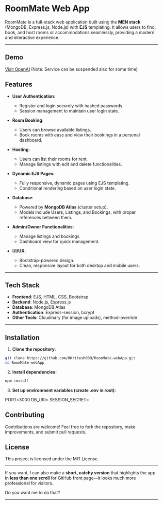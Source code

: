 # RoomMate Web App

RoomMate is a full-stack web application built using the **MEN stack** (MongoDB, Express.js, Node.js) with **EJS** templating. It allows users to find, book, and host rooms or accommodations seamlessly, providing a modern and interactive experience.

---

## Demo
[Visit OpenAI]( https://roommate-webapp-u5ad.onrender.com)
(Note: Service can be suspended  also for some time)



## Features

- **User Authentication**:  
  - Register and login securely with hashed passwords.
  - Session management to maintain user login state.
  
- **Room Booking**:  
  - Users can browse available listings.  
  - Book rooms with ease and view their bookings in a personal dashboard.

- **Hosting**:  
  - Users can list their rooms for rent.  
  - Manage listings with edit and delete functionalities.

- **Dynamic EJS Pages**:  
  - Fully responsive, dynamic pages using EJS templating.  
  - Conditional rendering based on user login state.

- **Database**:  
  - Powered by **MongoDB Atlas** (cluster setup).  
  - Models include Users, Listings, and Bookings, with proper references between them.

- **Admin/Owner Functionalities**:  
  - Manage listings and bookings.  
  - Dashboard view for quick management.

- **UI/UX**:  
  - Bootstrap-powered design.  
  - Clean, responsive layout for both desktop and mobile users.

---

## Tech Stack

- **Frontend**: EJS, HTML, CSS, Bootstrap  
- **Backend**: Node.js, Express.js  
- **Database**: MongoDB Atlas  
- **Authentication**: Express-session, bcrypt  
- **Other Tools**: Cloudinary (for image uploads), method-override  

---

## Installation

1. **Clone the repository:**

```bash
git clone https://github.com/HKritesh009/RoomMate-webApp.git
cd RoomMate-webApp
```
2. **Install dependencies:**
```bash
npm install
```

3. **Set up environment variables (create .env in root):**
   
PORT=3000
DB_URI=<Your MongoDB Atlas connection string>
SESSION_SECRET=<Your session secret>

## Contributing

Contributions are welcome! Feel free to fork the repository, make improvements, and submit pull requests.

## License

This project is licensed under the MIT License.


---

If you want, I can also make a **short, catchy version** that highlights the app in **less than one scroll** for GitHub front page—it looks much more professional for visitors.  

Do you want me to do that?

---



